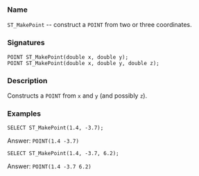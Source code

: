 ### Name
`ST_MakePoint` -- construct a `POINT` from two or three coordinates.

### Signatures

```mysql
POINT ST_MakePoint(double x, double y);
POINT ST_MakePoint(double x, double y, double z);
```

### Description

Constructs a `POINT` from `x` and `y` (and possibly `z`).

### Examples

```mysql
SELECT ST_MakePoint(1.4, -3.7);
```
Answer:     `POINT(1.4 -3.7)`
```mysql
SELECT ST_MakePoint(1.4, -3.7, 6.2);
```
Answer:     `POINT(1.4 -3.7 6.2)`
